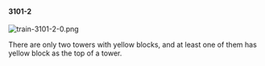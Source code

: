 #### 3101-2
![train-3101-2-0.png](https://github.com/lil-lab/nlvr/raw/master/nlvr/train/images/54/train-3101-2-0.png "train-3101-2-0.png")

There are only two towers with yellow blocks, and at least one of them has yellow block as the top of a tower.